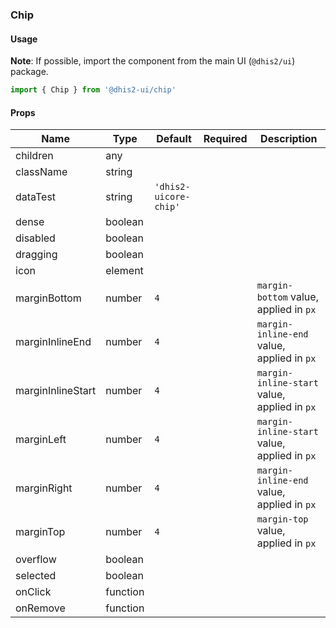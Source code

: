 ### Chip

#### Usage

**Note**: If possible, import the component from the main UI (`@dhis2/ui`) package.


```js
import { Chip } from '@dhis2-ui/chip'
```


#### Props

|Name|Type|Default|Required|Description|
|---|---|---|---|---|
|children|any||||
|className|string||||
|dataTest|string|`'dhis2-uicore-chip'`|||
|dense|boolean||||
|disabled|boolean||||
|dragging|boolean||||
|icon|element||||
|marginBottom|number|`4`||`margin-bottom` value, applied in `px`|
|marginInlineEnd|number|`4`||`margin-inline-end` value, applied in `px`|
|marginInlineStart|number|`4`||`margin-inline-start` value, applied in `px`|
|marginLeft|number|`4`||`margin-inline-start` value, applied in `px`|
|marginRight|number|`4`||`margin-inline-end` value, applied in `px`|
|marginTop|number|`4`||`margin-top` value, applied in `px`|
|overflow|boolean||||
|selected|boolean||||
|onClick|function||||
|onRemove|function||||
